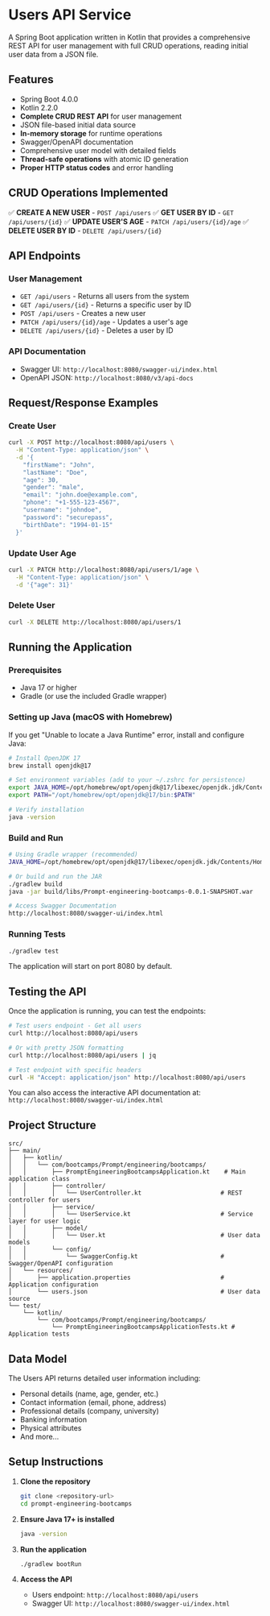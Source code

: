 # Users API Service

A Spring Boot application written in Kotlin that provides a comprehensive REST API for user management with full CRUD operations, reading initial user data from a JSON file.

## Features

- Spring Boot 4.0.0
- Kotlin 2.2.0
- **Complete CRUD REST API** for user management
- JSON file-based initial data source
- **In-memory storage** for runtime operations
- Swagger/OpenAPI documentation
- Comprehensive user model with detailed fields
- **Thread-safe operations** with atomic ID generation
- **Proper HTTP status codes** and error handling

## CRUD Operations Implemented

✅ **CREATE A NEW USER** - `POST /api/users`
✅ **GET USER BY ID** - `GET /api/users/{id}` 
✅ **UPDATE USER'S AGE** - `PATCH /api/users/{id}/age`
✅ **DELETE USER BY ID** - `DELETE /api/users/{id}`

## API Endpoints

### User Management
- `GET /api/users` - Returns all users from the system
- `GET /api/users/{id}` - Returns a specific user by ID
- `POST /api/users` - Creates a new user
- `PATCH /api/users/{id}/age` - Updates a user's age
- `DELETE /api/users/{id}` - Deletes a user by ID

### API Documentation
- Swagger UI: `http://localhost:8080/swagger-ui/index.html`
- OpenAPI JSON: `http://localhost:8080/v3/api-docs`

## Request/Response Examples

### Create User
```bash
curl -X POST http://localhost:8080/api/users \
  -H "Content-Type: application/json" \
  -d '{
    "firstName": "John",
    "lastName": "Doe", 
    "age": 30,
    "gender": "male",
    "email": "john.doe@example.com",
    "phone": "+1-555-123-4567",
    "username": "johndoe",
    "password": "securepass",
    "birthDate": "1994-01-15"
  }'
```

### Update User Age
```bash
curl -X PATCH http://localhost:8080/api/users/1/age \
  -H "Content-Type: application/json" \
  -d '{"age": 31}'
```

### Delete User
```bash
curl -X DELETE http://localhost:8080/api/users/1
```

## Running the Application

### Prerequisites
- Java 17 or higher
- Gradle (or use the included Gradle wrapper)

### Setting up Java (macOS with Homebrew)

If you get "Unable to locate a Java Runtime" error, install and configure Java:

```bash
# Install OpenJDK 17
brew install openjdk@17

# Set environment variables (add to your ~/.zshrc for persistence)
export JAVA_HOME=/opt/homebrew/opt/openjdk@17/libexec/openjdk.jdk/Contents/Home
export PATH="/opt/homebrew/opt/openjdk@17/bin:$PATH"

# Verify installation
java -version
```

### Build and Run
```bash
# Using Gradle wrapper (recommended)
JAVA_HOME=/opt/homebrew/opt/openjdk@17/libexec/openjdk.jdk/Contents/Home ./gradlew bootRun

# Or build and run the JAR
./gradlew build
java -jar build/libs/Prompt-engineering-bootcamps-0.0.1-SNAPSHOT.war

# Access Swagger Documentation
http://localhost:8080/swagger-ui/index.html
```

### Running Tests
```bash
./gradlew test
```

The application will start on port 8080 by default.

## Testing the API

Once the application is running, you can test the endpoints:

```bash
# Test users endpoint - Get all users
curl http://localhost:8080/api/users

# Or with pretty JSON formatting
curl http://localhost:8080/api/users | jq

# Test endpoint with specific headers
curl -H "Accept: application/json" http://localhost:8080/api/users
```

You can also access the interactive API documentation at: `http://localhost:8080/swagger-ui/index.html`

## Project Structure

```
src/
├── main/
│   ├── kotlin/
│   │   └── com/bootcamps/Prompt/engineering/bootcamps/
│   │       ├── PromptEngineeringBootcampsApplication.kt    # Main application class
│   │       ├── controller/
│   │       │   └── UserController.kt                      # REST controller for users
│   │       ├── service/
│   │       │   └── UserService.kt                         # Service layer for user logic
│   │       ├── model/
│   │       │   └── User.kt                                # User data models
│   │       └── config/
│   │           └── SwaggerConfig.kt                       # Swagger/OpenAPI configuration
│   └── resources/
│       ├── application.properties                         # Application configuration
│       └── users.json                                     # User data source
└── test/
    └── kotlin/
        └── com/bootcamps/Prompt/engineering/bootcamps/
            └── PromptEngineeringBootcampsApplicationTests.kt # Application tests
```

## Data Model

The Users API returns detailed user information including:
- Personal details (name, age, gender, etc.)
- Contact information (email, phone, address)
- Professional details (company, university)
- Banking information
- Physical attributes
- And more...

## Setup Instructions

1. **Clone the repository**
   ```bash
   git clone <repository-url>
   cd prompt-engineering-bootcamps
   ```

2. **Ensure Java 17+ is installed**
   ```bash
   java -version
   ```

3. **Run the application**
   ```bash
   ./gradlew bootRun
   ```

4. **Access the API**
   - Users endpoint: `http://localhost:8080/api/users`
   - Swagger UI: `http://localhost:8080/swagger-ui/index.html`
